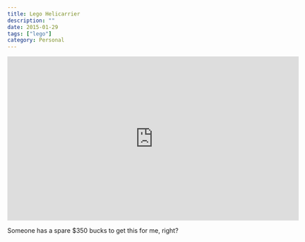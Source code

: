 ```yaml
---
title: Lego Helicarrier
description: ""
date: 2015-01-29
tags: ["lego"]
category: Personal
---
```


<iframe width="660" height="371" src="https://www.youtube.com/embed/3O422YCyzjs?feature=oembed" frameborder="0" allowfullscreen=""></iframe>

Someone has a spare $350 bucks to get this for me, right?


    